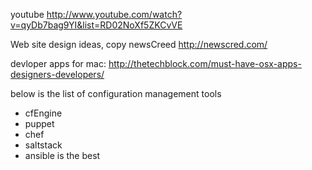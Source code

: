 youtube
http://www.youtube.com/watch?v=qyDb7bag9YI&list=RD02NoXf5ZKCvVE

Web site design ideas,
copy newsCreed http://newscred.com/


devloper apps for mac:
http://thetechblock.com/must-have-osx-apps-designers-developers/


below is the list of configuration management tools
- cfEngine
- puppet
- chef
- saltstack
- ansible is the best
